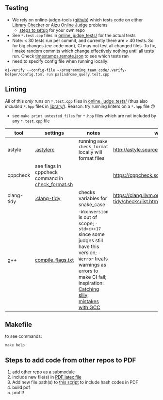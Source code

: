 ## Testing
- We rely on online-judge-tools ([github](https://github.com/online-judge-tools/verification-helper)) which tests code on either [Library Checker](https://judge.yosupo.jp/) or [Aizu Online Judge](https://onlinejudge.u-aizu.ac.jp/courses/list) problems
  - [steps to setup](https://online-judge-tools.github.io/verification-helper/installer.html) for your own repo
- See `*.test.cpp` files in [online_judge_tests/](https://github.com/lrvideckis/programming_team_code/tree/master/tests/online_judge_tests) for the actual tests
- Note: < 30 tests run per commit, and currently there are > 40 tests. So for big changes (ex: code mod), CI may not test all changed files. To fix, I make random commits which change effectively nothing until all tests run. Check [timestamps.remote.json](https://github.com/lrvideckis/programming_team_code/blob/master/.verify-helper/timestamps.remote.json) to see which tests ran
- need to specify config file when running locally:
```
oj-verify --config-file ~/programming_team_code/.verify-helper/config.toml run palindrome_query.test.cpp
```

## Linting


All of this *only* runs on `*.test.cpp` files in [online_judge_tests/](https://github.com/lrvideckis/programming_team_code/tree/master/tests/online_judge_tests) (thus also *included* `*.hpp` files in [library/](https://github.com/lrvideckis/programming_team_code/tree/master/library)). Reason: try running linters on a `*.hpp` file :upside_down_face:
  - see `make print_untested_files` for `*.hpp` files which are not included by any `*.test.cpp` file


tool | settings | notes | wiki
--- | --- | --- | ---
astyle | [.astylerc](https://github.com/lrvideckis/programming_team_code/blob/master/tests/.astylerc) | running `make check_format` locally will format files | http://astyle.sourceforge.net/astyle.html
cppcheck | see flags in cppcheck command in [check_format.sh](https://github.com/lrvideckis/programming_team_code/blob/master/tests/scripts/check_format.sh) | | https://cppcheck.sourceforge.io/
clang-tidy | [.clang-tidy](https://github.com/lrvideckis/programming_team_code/blob/master/tests/.clang-tidy) | checks variables for snake_case | https://clang.llvm.org/extra/clang-tidy/checks/list.html
g++ | [compile_flags.txt](https://github.com/lrvideckis/programming_team_code/blob/master/tests/scripts/compile_flags.txt) | `-Wconversion` is out of scope; `-std=c++17` since some judges still have this version; `-Werror` treats warnings as errors to make CI fail; inspiration: [Catching silly mistakes with GCC](https://codeforces.com/blog/entry/15547) |

## Makefile
to see commands:
```
make help
```
## Steps to add code from other repos to PDF
1. add other repo as a submodule
2. Include new file(s) in [PDF latex file](https://github.com/lrvideckis/programming_team_code/blob/master/tests/scripts/hackpack.tex)
3. Add new file path(s) to [this script](https://github.com/lrvideckis/programming_team_code/blob/master/tests/scripts/make_hackpack.sh) to include hash codes in PDF
4. build pdf
5. profit!
